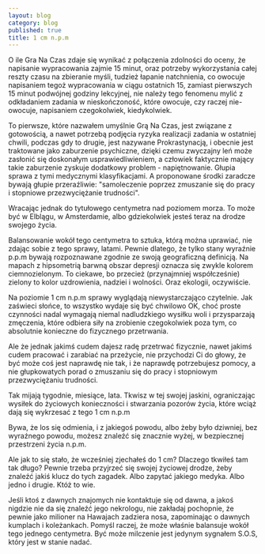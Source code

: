 ```yaml
---
layout: blog
category: blog
published: true
title: 1 cm n.p.m
---
```


O ile Gra Na Czas zdaje się wynikać z połączenia zdolności do oceny, że napisanie wypracowania zajmie 15 minut, oraz potrzeby wykorzystania całej reszty czasu na zbieranie myśli, tudzież łapanie natchnienia, co owocuje napisaniem tegoż wypracowania w ciągu ostatnich 15, zamiast pierwszych 15 minut podwójnej godziny lekcyjnej, nie należy tego fenomenu mylić z odkładaniem zadania w nieskończoność, które owocuje, czy raczej nie-owocuje, napisaniem czegokolwiek, kiedykolwiek.

To pierwsze, które nazwałem umyślnie Grą Na Czas, jest związane z gotowością, a nawet potrzebą podjęcia ryzyka realizacji zadania w ostatniej chwili, podczas gdy to drugie, jest nazywane Prokrastynacją, i obecnie jest traktowane jako zaburzenie psychiczne, dzięki czemu zwyczajny leń może zasłonić się doskonałym usprawiedliwieniem, a człowiek faktycznie mający takie zaburzenie zyskuje dodatkowy problem - napiętnowanie. Głupia sprawa z tymi medycznymi klasyfikacjami. A proponowane środki zaradcze bywają głupie przeraźliwie: "samoleczenie poprzez zmuszanie się do pracy i stopniowe przezwyciężanie trudności".

Wracając jednak do tytułowego centymetra nad poziomem morza. To może być w Elblągu, w Amsterdamie, albo gdziekolwiek jesteś teraz na drodze swojego życia.

Balansowanie wokół tego centymetra to sztuka, którą można uprawiać, nie zdając sobie z tego sprawy, latami. Pewnie dlatego, że tylko stany wyraźnie p.p.m bywają rozpoznawane zgodnie ze swoją geograficzną definicją. Na mapach z hipsometrią barwną obszar depresji oznacza się zwykle kolorem ciemnozielonym. To ciekawe, bo przecież (przynajmniej współcześnie) zielony to kolor uzdrowienia, nadziei i wolności. Oraz ekologii, oczywiście.

Na poziomie 1 cm n.p.m sprawy wyglądają niewystarczająco czytelnie. Jak zaświeci słońce, to wszystko wydaje się być chwilowo OK, choć proste czynności nadal wymagają niemal nadludzkiego wysiłku woli i przysparzają zmęczenia, które odbiera siły na zrobienie czegokolwiek poza tym, co absolutnie konieczne do fizycznego przetrwania.

Ale że jednak jakimś cudem dajesz radę przetrwać fizycznie, nawet jakimś cudem pracować i zarabiać na przeżycie, nie przychodzi Ci do głowy, że być może coś jest naprawdę nie tak, i że naprawdę potrzebujesz pomocy, a nie głupkowatych porad o zmuszaniu się do pracy i stopniowym przezwyciężaniu trudności.

Tak mijają tygodnie, miesiące, lata. Tkwisz w tej swojej jaskini, ograniczając wysiłek do życiowych konieczności i stwarzania pozorów życia, które wciąż dają się wykrzesać z tego 1 cm n.p.m

Bywa, że los się odmienia, i z jakiegoś powodu, albo żeby było dziwniej, bez wyraźnego powodu, możesz znaleźć się znacznie wyżej, w bezpiecznej przestrzeni życia n.p.m.

Ale jak to się stało, że wcześniej zjechałeś do 1 cm? Dlaczego tkwiłeś tam tak długo? Pewnie trzeba przyjrzeć się swojej życiowej drodze, żeby znaleźć jakiś klucz do tych zagadek. Albo zapytać jakiego medyka. Albo jedno i drugie. Któż to wie.

Jeśli ktoś z dawnych znajomych nie kontaktuje się od dawna, a jakoś nigdzie nie da się znaleźć jego nekrologu, nie zakładaj pochopnie, że pewnie jako milioner na Hawajach zadziera nosa, zapominając o dawnych kumplach i koleżankach. Pomyśl raczej, że może właśnie balansuje wokół tego jednego centymetra. Być może milczenie jest jedynym sygnałem S.O.S, który jest w stanie nadać.
